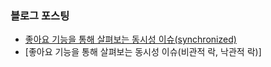 ### 블로그 포스팅
- [좋아요 기능을 통해 살펴보는 동시성 이슈(synchronized)](https://zzang9ha.tistory.com/443)
- [좋아요 기능을 통해 살펴보는 동시성 이슈(비관적 락, 낙관적 락)]